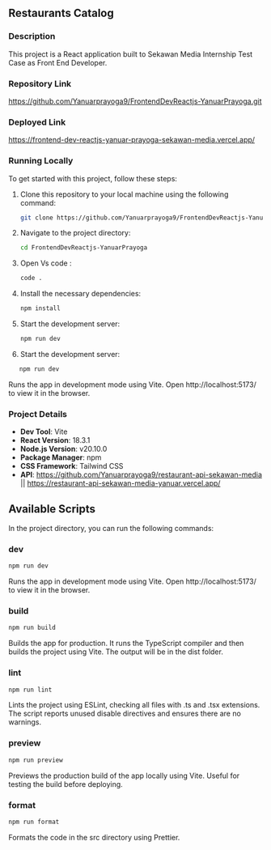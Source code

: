 ## Restaurants Catalog

### Description

This project is a React application built to Sekawan Media Internship Test Case as Front End Developer.

### Repository Link

https://github.com/Yanuarprayoga9/FrontendDevReactjs-YanuarPrayoga.git

### Deployed Link

https://frontend-dev-reactjs-yanuar-prayoga-sekawan-media.vercel.app/


### Running Locally

To get started with this project, follow these steps:

1. Clone this repository to your local machine using the following command:

   ```bash
   git clone https://github.com/Yanuarprayoga9/FrontendDevReactjs-YanuarPrayoga.git
   ```

2. Navigate to the project directory:

   ```bash
   cd FrontendDevReactjs-YanuarPrayoga
   ```
3. Open Vs code :

   ```bash
   code .
   ```

4. Install the necessary dependencies:

   ```bash
   npm install
   ```

5. Start the development server:

   ```bash
   npm run dev
   ```

5. Start the development server:  
```bash
   npm run dev
```
   Runs the app in development mode using Vite. Open http://localhost:5173/ to view it in the browser.

### Project Details

- **Dev Tool**: Vite
- **React Version**: 18.3.1
- **Node.js Version**: v20.10.0
- **Package Manager**: npm
- **CSS Framework**: Tailwind CSS
- **API**: https://github.com/Yanuarprayoga9/restaurant-api-sekawan-media || https://restaurant-api-sekawan-media-yanuar.vercel.app/


## Available Scripts
In the project directory, you can run the following commands:
### dev
```bash
npm run dev
```
Runs the app in development mode using Vite. Open http://localhost:5173/ to view it in the browser.

### build
```bash
npm run build
```
 Builds the app for production. It runs the TypeScript compiler and then builds the project using Vite. The output will be in the dist folder.

### lint
```bash
npm run lint
```
Lints the project using ESLint, checking all files with .ts and .tsx extensions. The script reports unused disable directives and ensures there are no warnings.

### preview
```bash
npm run preview
```
Previews the production build of the app locally using Vite. Useful for testing the build before deploying.

### format
``` bash
npm run format
```
Formats the code in the src directory using Prettier.
